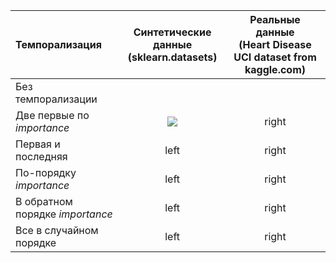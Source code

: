 
Темпорализация |Синтетические данные <br>  (sklearn.datasets)  | Реальные данные <br> (Heart Disease UCI dataset from kaggle.com)
:------- | :----: | :----: 
Без темпорализации  | |
Две первые по *importance*  |![](https://github.com/VirtualRoyalty/The-Reservoir-Computing-Basic-Model-and-Software-Implementation-of-the-Neural-Network-ESN/blob/first/pics/notempoSynth.png)|right
Первая и последняя  |left |right
По-порядку *importance* |left |right
В обратном порядке *importance*|left |right
Все в случайном порядке|left |right
